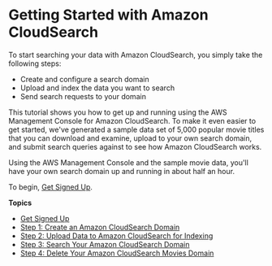 # Getting Started with Amazon CloudSearch<a name="getting-started"></a>

To start searching your data with Amazon CloudSearch, you simply take the following steps:
+ Create and configure a search domain
+ Upload and index the data you want to search
+ Send search requests to your domain

This tutorial shows you how to get up and running using the AWS Management Console for Amazon CloudSearch\. To make it even easier to get started, we've generated a sample data set of 5,000 popular movie titles that you can download and examine, upload to your own search domain, and submit search queries against to see how Amazon CloudSearch works\. 

Using the AWS Management Console and the sample movie data, you'll have your own search domain up and running in about half an hour\.

To begin, [Get Signed Up](getting-started-sign-up.md)\. 

**Topics**
+ [Get Signed Up](getting-started-sign-up.md)
+ [Step 1: Create an Amazon CloudSearch Domain](getting-started-create-domain.md)
+ [Step 2: Upload Data to Amazon CloudSearch for Indexing](getting-started-uploading-data.md)
+ [Step 3: Search Your Amazon CloudSearch Domain](getting-started-search.md)
+ [Step 4: Delete Your Amazon CloudSearch Movies Domain](getting-started-delete-domain.md)